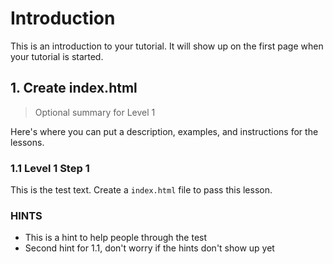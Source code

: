 
# Introduction

This is an introduction to your tutorial. It will show up on the first page when your tutorial is started.

## 1. Create index.html

> Optional summary for Level 1

Here's where you can put a description, examples, and instructions for the lessons.

### 1.1 Level 1 Step 1

This is the test text. Create a `index.html` file to pass this lesson.

### HINTS

- This is a hint to help people through the test
- Second hint for 1.1, don't worry if the hints don't show up yet